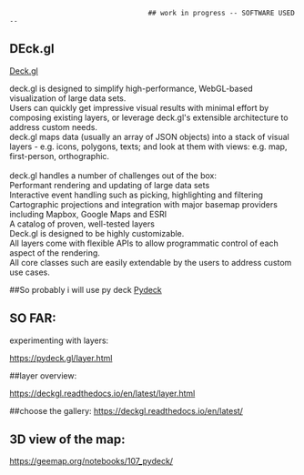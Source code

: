                                       ## work in progress -- SOFTWARE USED --


<h2>DEck.gl</h2>

[Deck.gl](https://deck.gl/docs)


deck.gl is designed to simplify high-performance, WebGL-based visualization of large data sets. 
<br>Users can quickly get impressive visual results with minimal effort by composing existing layers, or leverage deck.gl's extensible architecture to address custom needs.
<br>
deck.gl maps data (usually an array of JSON objects) into a stack of visual layers - e.g. icons, polygons, texts; 
and look at them with views: e.g. map, first-person, orthographic.<br>
<br>
deck.gl handles a number of challenges out of the box:
<br>
Performant rendering and updating of large data sets<br>
Interactive event handling such as picking, highlighting and filtering<br>
Cartographic projections and integration with major basemap providers including Mapbox, Google Maps and ESRI<br>
A catalog of proven, well-tested layers<br>
Deck.gl is designed to be highly customizable. 
<br>All layers come with flexible APIs to allow programmatic control of each aspect of the rendering. <br>
All core classes such are easily extendable by the users to address custom use cases.


##So probably i will use py deck
[Pydeck](https://pydeck.gl)

## SO FAR:
experimenting with layers:

https://pydeck.gl/layer.html

##layer overview:

https://deckgl.readthedocs.io/en/latest/layer.html 

##choose the gallery:
https://deckgl.readthedocs.io/en/latest/

## 3D view of the map:
https://geemap.org/notebooks/107_pydeck/ 
